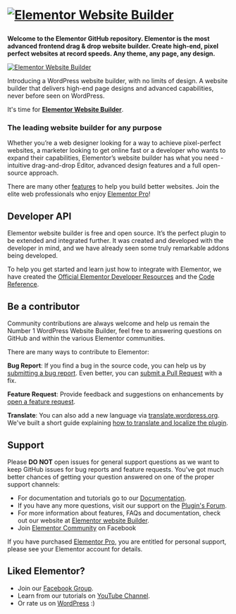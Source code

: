 #  <p><a href="https://elementor.com/?utm_source=github-repo&utm_medium=link&utm_campaign=readme"><img src="https://i.imgur.com/0Guj2pn.png?1" alt="Elementor Website Builder"></a></p>

**Welcome to the Elementor GitHub repository. Elementor is the most advanced frontend drag & drop website builder. Create high-end, pixel perfect websites at record speeds. Any theme, any page, any design.**

<p><a href="https://elementor.com/?utm_source=github-repo&utm_medium=link&utm_campaign=readme"><img src="https://ps.w.org/elementor/assets/screenshot-1.gif" alt="Elementor Website Builder"></a></p>

Introducing a WordPress website builder, with no limits of design. A website builder that delivers high-end page designs and advanced capabilities, never before seen on WordPress.

It's time for **[Elementor Website Builder](https://elementor.com/?utm_source=github-repo&utm_medium=link&utm_campaign=readme)**.

### The leading website builder for any purpose
Whether you’re a web designer looking for a way to achieve pixel-perfect websites, a marketer looking to get online fast or a developer who wants to expand their capabilities, Elementor’s website builder has what you need - intuitive drag-and-drop Editor, advanced design features and a full open-source approach.

There are many other [features](https://elementor.com/features/?utm_source=github-repo&utm_medium=link&utm_campaign=readme) to help you build better websites. Join the elite web professionals who enjoy [Elementor Pro](https://elementor.com/pro/?utm_source=github-repo&utm_medium=link&utm_campaign=readme)!

## Developer API
Elementor website builder is free and open source. It’s the perfect plugin to be extended and integrated further. It was created and developed with the developer in mind, and we have already seen some truly remarkable addons being developed.

To help you get started and learn just how to integrate with Elementor, we have created the [Official Elementor Developer Resources](https://developers.elementor.com/?utm_source=github-repo&utm_medium=link&utm_campaign=readme) and the [Code Reference](https://code.elementor.com/?utm_source=github-repo&utm_medium=link&utm_campaign=readme).

## Be a contributor
Community contributions are always welcome and help us remain the Number 1 WordPress Website Builder, feel free to answering questions on GitHub and within the various Elementor communities.

There are many ways to contribute to Elementor:

**Bug Report**: If you find a bug in the source code, you can help us by [submitting a bug report](https://github.com/elementor/elementor/issues/new?template=Bug_report.md). Even better, you can [submit a Pull Request](https://github.com/elementor/elementor/blob/master/.github/CONTRIBUTING.md#before-submitting-a-pr) with a fix.

**Feature Request**: Provide feedback and suggestions on enhancements by [open a feature request](https://github.com/elementor/elementor/issues/new?template=Feature_request.md).

**Translate**: You can also add a new language via [translate.wordpress.org](https://translate.wordpress.org/projects/wp-plugins/elementor). We've built a short guide explaining [how to translate and localize the plugin](https://go.elementor.com/translate/).

## Support
Please **DO NOT** open issues for general support questions as we want to keep GitHub issues for bug reports and feature requests. You've got much better chances of getting your question answered on one of the proper support channels:

- For documentation and tutorials go to our [Documentation](https://docs.elementor.com/?utm_source=github-repo&utm_medium=link&utm_campaign=readme).
- If you have any more questions, visit our support on the [Plugin's Forum](https://wordpress.org/support/plugin/elementor).
- For more information about features, FAQs and documentation, check out our website at [Elementor website Builder](https://elementor.com/?utm_source=github-repo&utm_medium=link&utm_campaign=readme).
- Join [Elementor Community](https://www.facebook.com/groups/Elementors/) on Facebook

If you have purchased [Elementor Pro](https://elementor.com/pro/?utm_source=github-repo&utm_medium=link&utm_campaign=readme), you are entitled for personal support, please see your Elementor account for details.

## Liked Elementor?
- Join our [Facebook Group](https://www.facebook.com/groups/Elementors/).
- Learn from our tutorials on [YouTube Channel](https://www.youtube.com/c/elementor).
- Or rate us on [WordPress](https://wordpress.org/support/plugin/elementor/reviews/?filter=5/#new-post) :)
